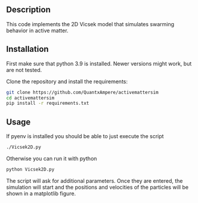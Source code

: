 ## Description
This code implements the 2D Vicsek model that simulates swarming behavior in active matter.

## Installation

First make sure that python 3.9 is installed. Newer versions might work, but are not tested.

Clone the repository and install the requirements:

```bash
git clone https://github.com/QuantxAmpere/activemattersim
cd activemattersim
pip install -r requirements.txt
```

## Usage

If pyenv is installed you should be able to just execute the script

```bash
./Vicsek2D.py
```

Otherwise you can run it with python

```bash
python Vicsek2D.py
```

The script will ask for additional parameters.
Once they are entered, the simulation will start and the positions and velocities of the particles will be shown in a matplotlib figure.

